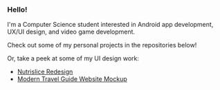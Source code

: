 ### Hello!

I'm a Computer Science student interested in Android app development, UX/UI design, and video game development.

Check out some of my personal projects in the repositories below! 

Or, take a peek at some of my UI design work:
* [Nutrislice Redesign](https://www.figma.com/proto/dhWAJqppcoOl6s9kKorOAG/NS-Redesign?node-id=4%3A9&scaling=scale-down)
* [Modern Travel Guide Website Mockup](https://www.figma.com/proto/OkYdEtmN1jJVCmaUxsdCsy/Modern-Travel-Guide-Website-Mockup?node-id=0%3A3&scaling=scale-down)

